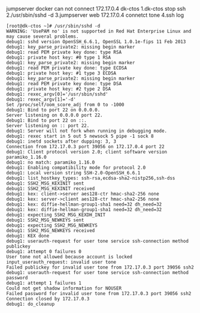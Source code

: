 jumpserver docker can not connect 172.17.0.4 dk-ctos
1.dk-ctos stop ssh
2./usr/sbin/sshd -d
3.jumpserver web 172.17.0.4 connetct tone
4.ssh log

    [root@dk-ctos ~]# /usr/sbin/sshd -d
    WARNING: 'UsePAM no' is not supported in Red Hat Enterprise Linux and may cause several problems.
    debug1: sshd version OpenSSH_6.6.1, OpenSSL 1.0.1e-fips 11 Feb 2013
    debug1: key_parse_private2: missing begin marker
    debug1: read PEM private key done: type RSA
    debug1: private host key: #0 type 1 RSA
    debug1: key_parse_private2: missing begin marker
    debug1: read PEM private key done: type ECDSA
    debug1: private host key: #1 type 3 ECDSA
    debug1: key_parse_private2: missing begin marker
    debug1: read PEM private key done: type DSA
    debug1: private host key: #2 type 2 DSA
    debug1: rexec_argv[0]='/usr/sbin/sshd'
    debug1: rexec_argv[1]='-d'
    Set /proc/self/oom_score_adj from 0 to -1000
    debug1: Bind to port 22 on 0.0.0.0.
    Server listening on 0.0.0.0 port 22.
    debug1: Bind to port 22 on ::.
    Server listening on :: port 22.
    debug1: Server will not fork when running in debugging mode.
    debug1: rexec start in 5 out 5 newsock 5 pipe -1 sock 8
    debug1: inetd sockets after dupping: 3, 3
    Connection from 172.17.0.3 port 39056 on 172.17.0.4 port 22
    debug1: Client protocol version 2.0; client software version paramiko_1.16.0
    debug1: no match: paramiko_1.16.0
    debug1: Enabling compatibility mode for protocol 2.0
    debug1: Local version string SSH-2.0-OpenSSH_6.6.1
    debug1: list_hostkey_types: ssh-rsa,ecdsa-sha2-nistp256,ssh-dss
    debug1: SSH2_MSG_KEXINIT sent
    debug1: SSH2_MSG_KEXINIT received
    debug1: kex: client->server aes128-ctr hmac-sha2-256 none
    debug1: kex: server->client aes128-ctr hmac-sha2-256 none
    debug1: kex: diffie-hellman-group1-sha1 need=32 dh_need=32
    debug1: kex: diffie-hellman-group1-sha1 need=32 dh_need=32
    debug1: expecting SSH2_MSG_KEXDH_INIT
    debug1: SSH2_MSG_NEWKEYS sent
    debug1: expecting SSH2_MSG_NEWKEYS
    debug1: SSH2_MSG_NEWKEYS received
    debug1: KEX done
    debug1: userauth-request for user tone service ssh-connection method publickey
    debug1: attempt 0 failures 0
    User tone not allowed because account is locked
    input_userauth_request: invalid user tone
    Failed publickey for invalid user tone from 172.17.0.3 port 39056 ssh2
    debug1: userauth-request for user tone service ssh-connection method password
    debug1: attempt 1 failures 1
    Could not get shadow information for NOUSER
    Failed password for invalid user tone from 172.17.0.3 port 39056 ssh2
    Connection closed by 172.17.0.3
    debug1: do_cleanup

